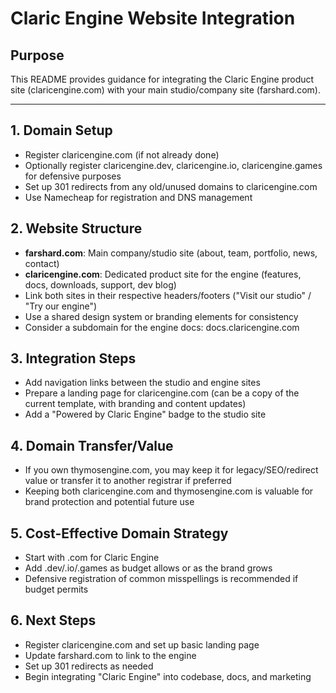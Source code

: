 # Claric Engine Website Integration

## Purpose
This README provides guidance for integrating the Claric Engine product site (claricengine.com) with your main studio/company site (farshard.com).

---

## 1. Domain Setup
- Register claricengine.com (if not already done)
- Optionally register claricengine.dev, claricengine.io, claricengine.games for defensive purposes
- Set up 301 redirects from any old/unused domains to claricengine.com
- Use Namecheap for registration and DNS management

## 2. Website Structure
- **farshard.com**: Main company/studio site (about, team, portfolio, news, contact)
- **claricengine.com**: Dedicated product site for the engine (features, docs, downloads, support, dev blog)
- Link both sites in their respective headers/footers ("Visit our studio" / "Try our engine")
- Use a shared design system or branding elements for consistency
- Consider a subdomain for the engine docs: docs.claricengine.com

## 3. Integration Steps
- Add navigation links between the studio and engine sites
- Prepare a landing page for claricengine.com (can be a copy of the current template, with branding and content updates)
- Add a "Powered by Claric Engine" badge to the studio site

## 4. Domain Transfer/Value
- If you own thymosengine.com, you may keep it for legacy/SEO/redirect value or transfer it to another registrar if preferred
- Keeping both claricengine.com and thymosengine.com is valuable for brand protection and potential future use

## 5. Cost-Effective Domain Strategy
- Start with .com for Claric Engine
- Add .dev/.io/.games as budget allows or as the brand grows
- Defensive registration of common misspellings is recommended if budget permits

## 6. Next Steps
- Register claricengine.com and set up basic landing page
- Update farshard.com to link to the engine
- Set up 301 redirects as needed
- Begin integrating "Claric Engine" into codebase, docs, and marketing